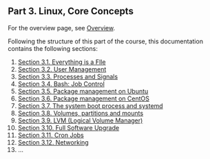 
## Part 3. Linux, Core Concepts

For the overview page, see [Overview](./overview.md).

Following the structure of this part of the course, this documentation contains the following sections:
1. [Section 3.1. Everything is a FIle](./section-3-1-everything-is-a-file.md)
2. [Section 3.2. User Management](./section-3-2-user-management.md)
3. [Section 3.3. Processes and Signals](./section-3-3-processes-and-signals.md)
4. [Section 3.4. Bash: Job Control](./section-3-4-bash-job-control.md)
5. [Section 3.5. Package management on Ubuntu](./section-3-5-package-management-on-ubuntu.md)
6. [Section 3.6. Package management on CentOS](./section-3-6-package-management-on-centos.md)
7. [Section 3.7. The system boot process and systemd](./section-3-7-the-system-boot-process-and-systemd.md)
8. [Section 3.8. Volumes, partitions and mounts](./section-3-8-volumes-partitions-and-mounts.md)
9. [Section 3.9. LVM (Logical Volume Manager)](./section-3-9-lvm.md)
10. [Section 3.10. Full Software Upgrade](./section-3-10-full-software-upgrade.md)
11. [Section 3.11. Cron Jobs](./section-3-11-cron-jobs.md)
12. [Section 3.12. Networking](./section-3-12-networking.md)
13. ...
